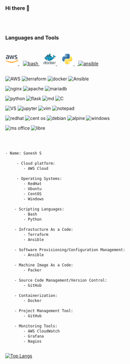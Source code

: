### Hi there 👋
<br/><br/>

### Languages and Tools<br /><br />

<a href="https://aws.amazon.com" target="_blank" rel="noreferrer">   <img src="https://raw.githubusercontent.com/devicons/devicon/master/icons/amazonwebservices/amazonwebservices-original-wordmark.svg" alt="aws" width="40" height="40"/> </a> &nbsp; &nbsp;<a href="https://www.gnu.org/software/bash/" target="_blank" rel="noreferrer"><img src="https://www.vectorlogo.zone/logos/gnu_bash/gnu_bash-icon.svg" alt="bash" width="40" height="40"/> </a>&nbsp;  &nbsp;<a href="https://www.docker.com/" target="_blank" rel="noreferrer"><img src="https://raw.githubusercontent.com/devicons/devicon/master/icons/docker/docker-original-wordmark.svg" alt="docker" width="40" height="40"/> </a> &nbsp;&nbsp; <a href="https://www.python.org" target="_blank" rel="noreferrer"> <img src="https://raw.githubusercontent.com/devicons/devicon/master/icons/python/python-original.svg" alt="python" width="40" height="40"/> </a> &nbsp;&nbsp;<a href="https://www.ansible.com/" target="_blank" rel="noreferrer"> <img src="https://raw.githubusercontent.com/file-icons/source/master/svg/Ansible.svg?sanitize=true" alt="ansible" width="40" height="40"/> </a><br /><br />



![AWS](https://img.shields.io/badge/Amazon_AWS-FF9900?style=for-the-badge&logo=amazonaws&logoColor=white) ![terraform](https://img.shields.io/badge/Terraform-000000?style=for-the-badge&logo=Terraform&logoColor=purple) ![docker](https://img.shields.io/badge/Docker-2CA5E0?style=for-the-badge&logo=docker&logoColor=white) ![Ansible](https://img.shields.io/badge/Ansible-000000?style=for-the-badge&logo=ansible&logoColor=white)

![nginx](https://img.shields.io/badge/Nginx-009639?style=for-the-badge&logo=nginx&logoColor=white) ![apache](https://img.shields.io/badge/Apache-D22128?style=for-the-badge&logo=Apache&logoColor=white) ![mariadb](https://img.shields.io/badge/MariaDB-003545?style=for-the-badge&logo=mariadb&logoColor=white)

![python](https://img.shields.io/badge/Python-FFD43B?style=for-the-badge&logo=python&logoColor=blue) ![flask](https://img.shields.io/badge/Flask-000000?style=for-the-badge&logo=flask&logoColor=white) ![md](https://img.shields.io/badge/Markdown-000000?style=for-the-badge&logo=markdown&logoColor=white) ![C](https://img.shields.io/badge/C-00599C?style=for-the-badge&logo=c&logoColor=white) 

 ![VS](https://img.shields.io/badge/Visual_Studio_Code-0078D4?style=for-the-badge&logo=visual%20studio%20code&logoColor=white) ![jupyter](https://img.shields.io/badge/Jupyter-F37626.svg?&style=for-the-badge&logo=Jupyter&logoColor=white) ![vim](https://img.shields.io/badge/VIM-%2311AB00.svg?&style=for-the-badge&logo=vim&logoColor=white) ![notepad](https://img.shields.io/badge/Notepad++-90E59A.svg?style=for-the-badge&logo=notepad%2B%2B&logoColor=black)

![redhat](https://img.shields.io/badge/Red%20Hat-EE0000?style=for-the-badge&logo=redhat&logoColor=white) ![cent os](https://img.shields.io/badge/Cent%20OS-262577?style=for-the-badge&logo=CentOS&logoColor=white) ![debian](https://img.shields.io/badge/Debian-A81D33?style=for-the-badge&logo=debian&logoColor=white) ![alpine](https://img.shields.io/badge/Alpine_Linux-0D597F?style=for-the-badge&logo=alpine-linux&logoColor=white)  ![windows](https://img.shields.io/badge/Windows-0078D6?style=for-the-badge&logo=windows&logoColor=white)

![ms office](https://img.shields.io/badge/Microsoft_Office-D83B01?style=for-the-badge&logo=microsoft-office&logoColor=white) ![libre](https://img.shields.io/badge/LibreOffice-18A303?style=for-the-badge&logo=LibreOffice&logoColor=white)
<br/><br/>

<br>

```
- Name: Sanesh S

     - Cloud platform:
        - AWS Cloud
        
     - Operating Systems:
        - RedHat
        - Ubuntu
        - CentOS
        - Windows
        
    - Scripting Languages:
        - Bash
        - Python 
        
    - Infrastucture As a Code:
        - Terraform
        - Ansible
        
    - Software Provisioning/Configuration Management:
        - Ansible
        
    - Machine Image As a Code: 
        - Packer
        
    - Source Code Management/Version Control:
        - GitHub

    - Containerization:
        - Docker

    - Project Management Tool:
        - GitHub
        
    - Monitoring Tools:
        - AWS CloudWatch
        - Grafana
        - Nagios
        
```

[![Top Langs](https://github-readme-stats.vercel.app/api/top-langs/?username=SaneshSabu)](https://github.com/SaneshSabu/github-readme-stats)
       
   



